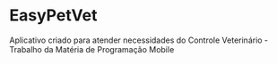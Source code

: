 # EasyPetVet
Aplicativo criado para atender necessidades do Controle Veterinário - Trabalho da Matéria de Programação Mobile
